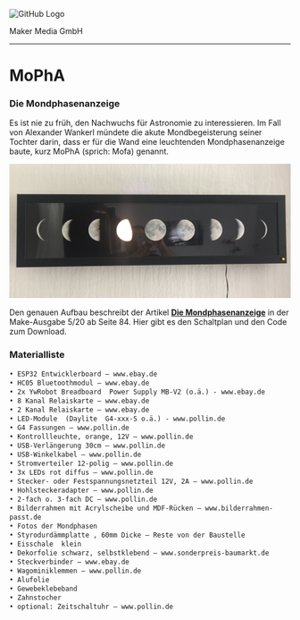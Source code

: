 ![GitHub Logo](http://www.heise.de/make/icons/make_logo.png)

Maker Media GmbH

***

# MoPhA

### Die Mondphasenanzeige

Es ist nie zu früh, den Nachwuchs für Astronomie zu interessieren. Im Fall von Alexander Wankerl mündete die akute Mondbegeisterung seiner Tochter darin, dass er für die Wand eine leuchtenden Mondphasenanzeige baute, kurz MoPhA (sprich: Mofa) genannt.

![Picture](https://github.com/MakeMagazinDE/MoPhA/blob/master/Anzeige.jpg)

Den genauen Aufbau beschreibt der Artikel **[Die Mondphasenanzeige](https://www.heise.de/select/make/2020/5/2019908425940968011)** in der Make-Ausgabe 5/20 ab Seite 84. Hier gibt es den Schaltplan und den Code zum Download.

### Materialliste

    • ESP32 Entwicklerboard – www.ebay.de
    • HC05 Bluetoothmodul – www.ebay.de
    • 2x YwRobot Breadboard  Power Supply MB-V2 (o.ä.) - www.ebay.de
    • 8 Kanal Relaiskarte – www.ebay.de
    • 2 Kanal Relaiskarte – www.ebay.de
    • LED-Module  (Daylite  G4-xxx-S o.ä.) - www.pollin.de  
    • G4 Fassungen – www.pollin.de
    • Kontrollleuchte, orange, 12V – www.pollin.de  
    • USB-Verlängerung 30cm – www.pollin.de  
    • USB-Winkelkabel – www.pollin.de  
    • Stromverteiler 12-polig – www.pollin.de  
    • 3x LEDs rot diffus – www.pollin.de
    • Stecker- oder Festspannungsnetzteil 12V, 2A – www.pollin.de
    • Hohlsteckeradapter – www.pollin.de
    • 2-fach o. 3-fach DC – www.pollin.de
    • Bilderrahmen mit Acrylscheibe und MDF-Rücken – www.bilderrahmen-passt.de
    • Fotos der Mondphasen
    • Styrodurdämmplatte , 60mm Dicke – Reste von der Baustelle
    • Eisschale  klein
    • Dekorfolie schwarz, selbstklebend – www.sonderpreis-baumarkt.de
    • Steckverbinder – www.ebay.de
    • Wagominiklemmen – www.pollin.de
    • Alufolie
    • Gewebeklebeband
    • Zahnstocher
    • optional: Zeitschaltuhr – www.pollin.de

